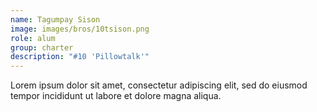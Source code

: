 ```yaml
---
name: Tagumpay Sison
image: images/bros/10tsison.png
role: alum
group: charter
description: "#10 'Pillowtalk'"
---
```


Lorem ipsum dolor sit amet, consectetur adipiscing elit, sed do eiusmod tempor incididunt ut labore et dolore magna aliqua.
